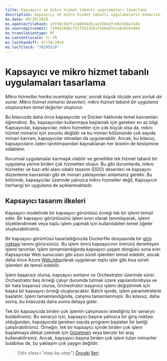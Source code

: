 ```yaml
---
title: Kapsayıcı ve mikro hizmet tabanlı uygulamaları tasarlama
description: Kapsayıcı ve mikro hizmet tabanlı uygulamaların mimarisi, küçük bir Fede değildir ve çok daha fazla alınmamalıdır. Bu bölümdeki temel kavramları öğrenin.
ms.date: 09/20/2018
ms.openlocfilehash: aff30c907f1140b94dbcae330ed7cb633b0a744b
ms.sourcegitcommit: f20dd18dbcf2275513281f5d9ad7ece6a62644b4
ms.translationtype: MT
ms.contentlocale: tr-TR
ms.lasthandoff: 07/30/2019
ms.locfileid: "70295520"
---
```

# <a name="architecting-container-and-microservice-based-applications"></a>Kapsayıcı ve mikro hizmet tabanlı uygulamaları tasarlama

*Mikro hizmetler harika avantajlar sunar, ancak büyük ölçüde yeni zorluk da sunar. Mikro hizmet mimarisi desenleri, mikro hizmet tabanlı bir uygulama oluştururken temel değerler oluşturur.*

Bu kılavuzda daha önce kapsayıcılar ve Docker hakkında temel kavramları öğrendiniz. Bu, kapsayıcıları kullanmaya başlamak için gereken en az bilgi. Kapsayıcılar, kapsayıcılar, mikro hizmetler için çok büyük olsa da, mikro hizmet mimarisi için zorunlu değildir ve bu mimari bölümünde çok sayıda mimari kavram, kapsayıcılar olmadan da uygulanabilir. Ancak, bu kılavuz, kapsayıcıların zaten tanıtılmasından kaynaklanan her ikisinin de kesişimine odaklanır.

Kurumsal uygulamalar karmaşık olabilir ve genellikle tek hizmet tabanlı bir uygulama yerine birden çok hizmetten oluşur. Bu gibi durumlarda, mikro hizmetler ve bazı etki alanı odaklı tasarım (DDD) desenleri ve kapsayıcı düzenleme kavramları gibi ek mimari yaklaşımları anlamanız gerekir. Bu bölümde, kapsayıcılar üzerinde yalnızca mikro hizmetler değil, Kapsayıcılı herhangi bir uygulama de açıklanmaktadır.

## <a name="container-design-principles"></a>Kapsayıcı tasarım ilkeleri

Kapsayıcı modelinde bir kapsayıcı görüntüsü örneği tek bir işlemi temsil eder. Bir kapsayıcı görüntüsünü işlem sınırı olarak tanımlayarak, işlemi ölçeklendirmek veya toplu işlem yapmak için kullanılabilen temel öğeler oluşturabilirsiniz.

Bir kapsayıcı görüntüsü tasarladığınızda Dockerfile dosyasında bir [giriş noktası](https://docs.docker.com/engine/reference/builder/#entrypoint) tanımı görürsünüz. Bu işlem ömrü kapsayıcının ömrünü denetleyen işlemi tanımlar. İşlem tamamlandığında kapsayıcı yaşam döngüsü sona erer. Kapsayıcılar Web sunucuları gibi uzun süreli işlemleri temsil edebilir, ancak daha önce Azure [WebJobs](https://github.com/Azure/azure-webjobs-sdk/wiki)olarak uygulanan toplu işler gibi kısa süreli işlemleri de temsil edebilir.

İşlem başarısız olursa, kapsayıcı sonlanır ve Orchestrator üzerinde sürer. Orchestrator beş örneği çalışır durumda tutmak üzere yapılandırıldıysa ve bir hata başarısız olursa, Orchestrator başarısız işlemi değiştirmek için başka bir kapsayıcı örneği oluşturacaktır. Batch işinde, işlem parametrelerle başlatılır. İşlem tamamlandığında, çalışma tamamlanmıştır. Bu kılavuz, daha sonra, bu kılavuzda daha sonra detaya gider.

Tek bir kapsayıcıda birden çok işlemin çalışmasını istediğiniz bir senaryo bulabilirsiniz. Bu senaryo için, kapsayıcı başına yalnızca bir giriş noktası olduğundan, kapsayıcıda gereken sayıda programı başlatan bir betiği çalıştırabilirsiniz. Örneğin, tek bir kapsayıcı içinde birden çok işlem başlatmaya dikkat çekmek için [Gözetmen](http://supervisord.org/) veya benzer bir araç kullanabilirsiniz. Ancak, kapsayıcı başına birden çok işlem tutan mimariler bulabilse de, bu yaklaşım çok yaygın değildir.

>[!div class="step-by-step"]
>[Önceki](../net-core-net-framework-containers/official-net-docker-images.md)
>[İleri](containerize-monolithic-applications.md)
